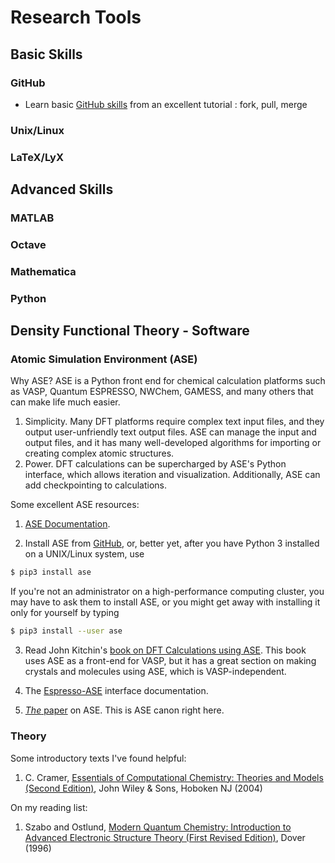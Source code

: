 # Research Tools

## Basic Skills

### GitHub
- Learn basic [GitHub skills](https://guides.github.com/activities/hello-world/) from an excellent tutorial : fork, pull, merge

### Unix/Linux

### LaTeX/LyX


## Advanced Skills

### MATLAB

### Octave

### Mathematica
### Python

## Density Functional Theory - Software

### Atomic Simulation Environment (ASE)

Why ASE? ASE is a Python front end for chemical calculation platforms such as VASP, Quantum ESPRESSO, NWChem, GAMESS, and many others that can make life much easier.
1. Simplicity. Many DFT platforms require complex text input files, and they output user-unfriendly text output files. ASE can manage the input and output files, and it has many well-developed algorithms for importing or creating complex atomic structures.
2. Power. DFT calculations can be supercharged by ASE's Python interface, which allows iteration and visualization. Additionally, ASE can add checkpointing to calculations.

Some excellent ASE resources:
1. [ASE Documentation](https://wiki.fysik.dtu.dk/ase/).

2. Install ASE from [GitHub](https://gitlab.com/ase/ase), or, better yet, after you have Python 3 installed on a UNIX/Linux system, use
```bash
$ pip3 install ase
```

If you're not an administrator on a high-performance computing cluster, you may have to ask them to install ASE, or you might get away with installing it only for yourself by typing
```bash
$ pip3 install --user ase
```

3. Read John Kitchin's [book on DFT Calculations using ASE](https://github.com/jkitchin/dft-book). This book uses ASE as a front-end for VASP, but it has a great section on making crystals and molecules using ASE, which is VASP-independent.

4. The [Espresso-ASE](https://wiki.fysik.dtu.dk/ase/ase/calculators/espresso.html) interface documentation.

5. [*The* paper](https://iopscience.iop.org/article/10.1088/1361-648X/aa680e) on ASE. This is ASE canon right here.

### Theory

Some introductory texts I've found helpful:
1. C. Cramer, [Essentials of Computational Chemistry: Theories and Models (Second Edition)](https://www.amazon.com/Essentials-Computational-Chemistry-Theories-Models/dp/0470091827), John Wiley & Sons, Hoboken NJ (2004)

On my reading list:
1. Szabo and Ostlund, [Modern Quantum Chemistry: Introduction to Advanced Electronic Structure Theory (First Revised Edition)](https://www.amazon.com/Modern-Quantum-Chemistry-Introduction-Electronic/dp/0486691861), Dover (1996)

